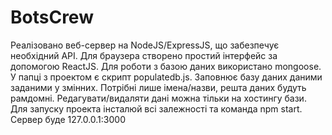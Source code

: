 # BotsCrew
Реалізовано веб-сервер на NodeJS/ExpressJS, що забезпечує необхідний API.
Для браузера створено простий інтерфейс за допомогою ReactJS.
Для роботи з базою даних використано mongoose.
У папці з проектом є скрипт populatedb.js. Заповнює базу даних даними заданими у змінних. Потрібні лише імена/назви, решта даних будуть рамдомні.
Редагувати/видаляти дані можна тільки на хостингу бази.
Для запуску проекта інсталюй всі залежності та команда npm start.
Сервер буде 127.0.0.1:3000
